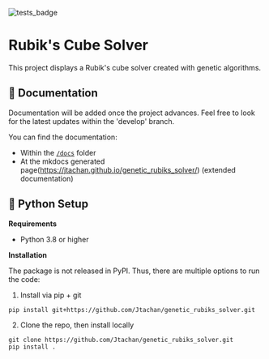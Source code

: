 ![tests_badge](https://github.com/Jtachan/genetic_rubiks_solver/actions/workflows/unittests.yml/badge.svg)

# Rubik's Cube Solver

This project displays a Rubik's cube solver created with genetic algorithms.

## 📖 Documentation

Documentation will be added once the project advances.
Feel free to look for the latest updates within the 'develop' branch.

You can find the documentation:

- Within the [`/docs`](docs/index.md) folder
- At the mkdocs generated page(https://jtachan.github.io/genetic_rubiks_solver/) (extended documentation)

## 🐍 Python Setup

**Requirements**

- Python 3.8 or higher

**Installation**

The package is not released in PyPI. Thus, there are multiple options to run the code:

1. Install via pip + git
````shell
pip install git+https://github.com/Jtachan/genetic_rubiks_solver.git
````

2. Clone the repo, then install locally
```shell
git clone https://github.com/Jtachan/genetic_rubiks_solver.git
pip install .
```
